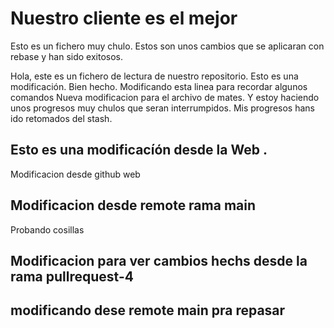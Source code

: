 
# Nuestro cliente es el mejor

Esto es un fichero muy chulo.
Estos son unos cambios que se aplicaran con rebase y han sido exitosos.

Hola, este es un fichero de lectura de nuestro repositorio.
Esto es una modificación.
Bien hecho. Modificando esta linea para recordar algunos comandos
Nueva modificacion para el archivo de mates. Y estoy haciendo unos progresos muy chulos que seran interrumpidos.
Mis progresos hans ido retomados del stash.
## Esto es una modificacíón desde la Web .
  Modificacion desde github web
## Modificacion desde remote rama main
  Probando cosillas
## Modificacion  para ver cambios hechs desde la rama pullrequest-4  

## modificando dese remote main pra repasar
